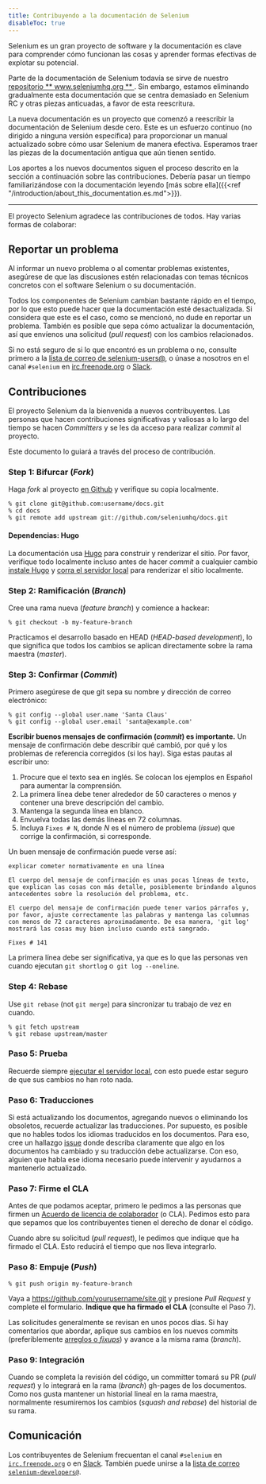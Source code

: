 ```yaml
---
title: Contribuyendo a la documentación de Selenium
disableToc: true
---
```


Selenium es un gran proyecto de software y la documentación es clave para comprender cómo funcionan las cosas y aprender formas efectivas de explotar su potencial.

Parte de la documentación de Selenium todavía se sirve de nuestro [repositorio ** www.seleniumhq.org ** ](https://github.com/SeleniumHQ/www.seleniumhq.org). Sin embargo, estamos eliminando gradualmente esta documentación que se centra demasiado en Selenium RC y otras piezas anticuadas, a favor de esta reescritura.

La nueva documentación es un proyecto que comenzó a reescribir la documentación de Selenium desde cero. Este es un esfuerzo continuo (no dirigido a ninguna versión específica) para proporcionar un manual actualizado sobre cómo usar Selenium de manera efectiva. Esperamos traer las piezas de la documentación antigua que aún tienen sentido.

Los aportes a los nuevos documentos siguen el proceso descrito en la sección a continuación sobre las contribuciones. Debería pasar un tiempo familiarizándose con la documentación leyendo [más sobre ella]({{<ref "/introduction/about_this_documentation.es.md">}}).

---

El proyecto Selenium agradece las contribuciones de todos. Hay varias formas de colaborar:

## Reportar un problema

Al informar un nuevo problema o al comentar problemas existentes, asegúrese de que las discusiones estén relacionadas con temas técnicos concretos con el software Selenium o su documentación.

Todos los componentes de Selenium cambian bastante rápido en el tiempo, por lo que esto puede hacer que la documentación esté desactualizada. Si considera que este es el caso, como se mencionó, no dude en reportar un problema. También es posible que sepa cómo actualizar la documentación, así que envíenos una solicitud  (_pull request_) con los cambios relacionados.

Si no está seguro de si lo que encontró es un problema o no, consulte primero a la [lista de correo de selenium-users@](https://groups.google.com/forum/#!forum/selenium-users), o únase a nosotros en el canal `#selenium` en [irc.freenode.org](https://webchat.freenode.net/) o [Slack](https://seleniumhq.herokuapp.com/).

## Contribuciones

El proyecto Selenium da la bienvenida a nuevos contribuyentes. Las personas que hacen contribuciones significativas y valiosas a lo largo del tiempo se hacen _Committers_ y se les da acceso para realizar _commit_ al proyecto.

Este documento lo guiará a través del proceso de contribución.

### Step 1: Bifurcar (_Fork_)

Haga _fork_ al proyecto [en Github](https://github.com/seleniumhq/docs)
y verifique su copia localmente.

```shell
% git clone git@github.com:username/docs.git
% cd docs
% git remote add upstream git://github.com/seleniumhq/docs.git
```

#### Dependencias: Hugo

La documentación usa [Hugo](https://gohugo.io/) para construir y renderizar el sitio.
Por favor, verifique todo localmente incluso antes de hacer _commit_ a cualquier cambio
[instale Hugo](https://gohugo.io/getting-started/installing/) y
[corra el servidor local](https://gohugo.io/getting-started/usage/#livereload)
para renderizar el sitio localmente.

### Step 2: Ramificación (_Branch_)

Cree una rama nueva (_feature branch_) y comience a hackear:

```shell
% git checkout -b my-feature-branch
```

Practicamos el desarrollo basado en HEAD (_HEAD-based development_), lo que significa que todos los cambios se aplican directamente sobre la rama maestra (_master_).

### Step 3: Confirmar (_Commit_)

Primero asegúrese de que git sepa su nombre y dirección de correo electrónico:

```shell
% git config --global user.name 'Santa Claus'
% git config --global user.email 'santa@example.com'
```

**Escribir buenos mensajes de confirmación (_commit_) es importante.** Un mensaje de confirmación debe describir qué cambió, por qué y los problemas de referencia corregidos (si los hay). Siga estas pautas al escribir uno:

1. Procure que el texto sea en inglés. Se colocan los ejemplos en Español para aumentar la comprensión.
2. La primera línea debe tener alrededor de 50 caracteres o menos y contener una breve descripción del cambio.
3. Mantenga la segunda línea en blanco.
4. Envuelva todas las demás líneas en 72 columnas.
5. Incluya `Fixes # N`, donde _N_ es el número de problema (_issue_) que corrige la confirmación, si corresponde.

Un buen mensaje de confirmación puede verse así:

```texto
explicar cometer normativamente en una línea

El cuerpo del mensaje de confirmación es unas pocas líneas de texto, que explican las cosas con más detalle, posiblemente brindando algunos antecedentes sobre la resolución del problema, etc.

El cuerpo del mensaje de confirmación puede tener varios párrafos y, por favor, ajuste correctamente las palabras y mantenga las columnas con menos de 72 caracteres aproximadamente. De esa manera, 'git log' mostrará las cosas muy bien incluso cuando está sangrado.

Fixes # 141
```

La primera línea debe ser significativa, ya que es lo que las personas ven cuando ejecutan `git shortlog` o` git log --oneline`.

### Step 4: Rebase

Use `git rebase` (not `git merge`) para sincronizar tu trabajo de vez en cuando.

```shell
% git fetch upstream
% git rebase upstream/master
```

### Paso 5: Prueba

Recuerde siempre [ejecutar el servidor local](https://gohugo.io/getting-started/usage/#livereload), con esto puede estar seguro de que sus cambios no han roto nada.

### Paso 6: Traducciones

Si está actualizando los documentos, agregando nuevos o eliminando los obsoletos, recuerde actualizar las traducciones. Por supuesto, es posible que no hables todos los idiomas traducidos en los documentos. Para eso, cree un hallazgo [issue](https://github.com/SeleniumHQ/docs/issues) donde describa claramente que algo en los documentos ha cambiado y su traducción debe actualizarse. Con eso, alguien que habla ese idioma necesario puede intervenir y ayudarnos a mantenerlo actualizado.

### Paso 7: Firme el CLA

Antes de que podamos aceptar, primero le pedimos a las personas que firmen un
[Acuerdo de licencia de colaborador](https://spreadsheets.google.com/spreadsheet/viewform?hl=en_US&formkey=dFFjXzBzM1VwekFlOWFWMjFFRjJMRFE6MQ#gid=0) (o CLA). Pedimos esto para que sepamos que los contribuyentes tienen el derecho de donar el código.

Cuando abre su solicitud (_pull request_), le pedimos que indique que ha firmado el CLA. Esto reducirá el tiempo que nos lleva integrarlo.

### Paso 8: Empuje (_Push_)

```shell
% git push origin my-feature-branch
```

Vaya a https://github.com/yourusername/site.git y presione _Pull Request_ y complete el formulario. **Indique que ha firmado el CLA** (consulte el Paso 7).

Las solicitudes generalmente se revisan en unos pocos días. Si hay comentarios que abordar, aplique sus cambios en los nuevos commits (preferiblemente [arreglos o _fixups_](http://git-scm.com/docs/git-commit)) y avance a la misma rama (_branch_).

### Paso 9: Integración

Cuando se completa la revisión del código, un committer tomará su PR (_pull request_) y lo integrará en la rama (_branch_) gh-pages de los documentos. Como nos gusta mantener un historial lineal en la rama maestra, normalmente resumiremos los cambios (_squash and rebase_) del historial de su rama.

## Comunicación

Los contribuyentes de Selenium frecuentan el canal `#selenium` en [`irc.freenode.org`](https://webchat.freenode.net/) o en [Slack](https://seleniumhq.herokuapp.com/). También puede unirse a la [lista de correo `selenium-developers@`](https://groups.google.com/forum/#!forum/selenium-developers).

